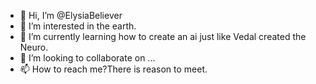 - 👋 Hi, I’m @ElysiaBeliever
- 👀 I’m interested in the earth.
- 🌱 I’m currently learning how to create an ai just like Vedal created the Neuro.
- 💞️ I’m looking to collaborate on ...
- 📫 How to reach me?There is reason to meet.

<!---
ElysiaBeliever/ElysiaBeliever is a ✨ special ✨ repository because its `README.md` (this file) appears on your GitHub profile.
You can click the Preview link to take a look at your changes.
--->
